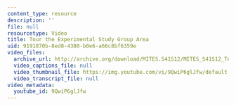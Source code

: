 ```yaml
---
content_type: resource
description: ''
file: null
resourcetype: Video
title: Tour the Experimental Study Group Area
uid: 9191870b-8ed8-4380-b0e6-a66c8bf6359e
video_files:
  archive_url: http://archive.org/download/MITES.S41S12/MITES_S41S12_Teaching12_300k.mp4
  video_captions_file: null
  video_thumbnail_file: https://img.youtube.com/vi/9QwiP6glJfw/default.jpg
  video_transcript_file: null
video_metadata:
  youtube_id: 9QwiP6glJfw
---
```

